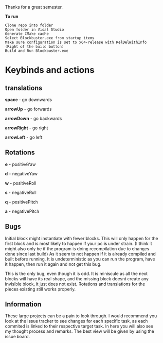 Thanks for a great semester. 

**To run**
```
Clone repo into folder
Open folder in Visal Studio
Generate CMake cache
Select Blockbuster.exe from startup items
Make sure configuration is set to x64-release with RelDelWithInfo (Right of the build button)
Build and Run Blockbuster.exe
```

# Keybinds and actions
## translations
**space** - go downwards

**arrowUp** - go forwards

**arrowDown** - go backwards

**arrowRight** - go right	

**arrowLeft** - go left

## Rotations

 **e** - positiveYaw

 **d** - negativeYaw	 

 **w** - positiveRoll	

 **s** - negativeRoll	

 **q** - positivePitch	

 **a** - negativePitch



## Bugs

Initial block might instantiate with fewer blocks. This will only happen for the first block and is most likely to happen if your pc is under strain. (I think it might also only be if the program is doing recompilation due to changes done since last build) As it seem to not happen if it is already compiled and built before running. It is undeterministic as you can run the program, have it happen, then run it again and not get this bug. 

This is the only bug, even though it is odd. It is miniscule as all the next blocks will have its real shape, and the missing block doesnt create any invisible block, it just does not exist. Rotations and translations for the pieces existing still works properly.

## Information

These large projects can be a pain  to look through. I would recommend you look at the Issue tracker to see changes for each specific task, as each commited is linked to their respective target task. In here you will also see my thought process and remarks. The best view will be given by using the issue board.
